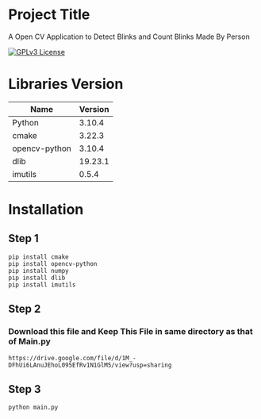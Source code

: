 
# Project Title
A Open CV Application to Detect Blinks and Count Blinks Made By Person


[![GPLv3 License](https://img.shields.io/badge/License-GPL%20v3-yellow.svg)](https://opensource.org/licenses/)




# Libraries Version


| Name 	|  Version  	|
|---	|---	|
|  Python     |  3.10.4     |
|    cmake         |  3.22.3           |
|   opencv-python	|   3.10.4 	|
|   dlib	| 19.23.1  	|
|     imutils      |   0.5.4        |

# Installation

## Step 1
```
pip install cmake
pip install opencv-python
pip install numpy
pip install dlib
pip install imutils
```

## Step 2
### Download this file and Keep This File in same directory as that of Main.py
```
https://drive.google.com/file/d/1M_-DFhUi6LAnuJEhoL095EfRv1N1GlM5/view?usp=sharing
```

## Step 3
```
python main.py
```
